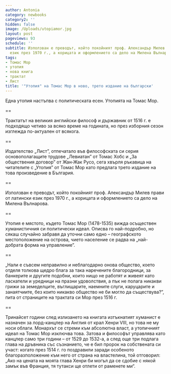 ```yaml
---
author: Antonia
category: newbooks
category2: ''
hidden: false
image: /Uploads/utopiamor.jpg
layout: post
pageviews: 93
schedule: ''
subtitle: Използван е преводът, който покойният проф. Александър Милев прави от латински
  език през 1970 г., а корицата и оформлението са дело на Милена Вълнарова
tags:
- Томас Мор
- утопия
- нова книга
- трактат
- Лист
title: '"Утопия" на Томас Мор в ново, трето издание на български'
---
```


Една утопия настъпва с политическата есен. Утопията на Томас Мор. 

\==

Трактатът на великия английски философ и държавник от 1516 г. е подходящо четиво за всяко време на годината, но през изборния сезон изглежда по-актуален от всякога. 

\==

Издателство „Лист”, отпечатало във философската си серия основополагащите трудове „Левиатан” от Томас Хобс и „За обществения договор” от Жан-Жак Русо, сега хвърля ръкавица на читателите с „Утопия” от Томас Мор като предлага трето издание на това произведение в България. 

\==

Използван е преводът, който покойният проф. Александър Милев прави от латински език през 1970 г., а корицата и оформлението са дело на Милена Вълнарова.

\==

Утопия е мястото, където Томас Мор (1478-1535) вижда осъществен хуманистичния си политически идеал. Описва го най-подробно, но сякаш случайно забравя да уточни само едно – географското местоположение на острова, чието население се радва на „най-добрата форма на управление”. 

\==

„Нали е съвсем неправилно и неблагодарно онова общество, което отделя толкова щедро блага за така наречените благородници, за банкерите и другите подобни, които нищо не работят и живеят като ласкатели и уредници на празни удоволствия, а пък не полага никакви грижи за земеделците, въглищарите, наемните слуги, каруцарите и занаятчиите, без които никакво общество не би могло да съществува?”, пита от страниците на трактата си Мор през 1516 г. 

\==

Тринайсет години след излизането на книгата изтъкнатият хуманист е назначен за лорд-канцлер на Англия от крал Хенри VIII, но това не му носи облаги. Монархът се стреми към абсолютна власт, а утопичният идеал на Томас Мор изключва това. Затова и философът управлява като канцлер само три години – от 1529 до 1532-а, а след още три подлага глава на дръвника със съзнанието, че е бил пророк на собствената си участ: когато през 1514 г. го поздравили заради особеното благоразположение към него от страна на властелина, той отговорил: „Ако на цената на моята глава Хенри би могъл да се сдобие с някой замък във Франция, тя тутакси ще отлети от раменете ми“.